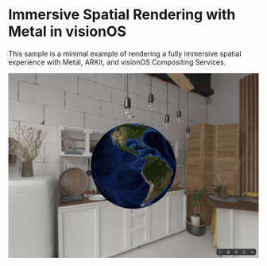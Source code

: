 # Immersive Spatial Rendering with Metal in visionOS

This sample is a minimal example of rendering a fully immersive spatial experience with Metal, ARKit, and visionOS Compositing Services.

![Example screenshot of spatial rendering](screenshots/01.png)

